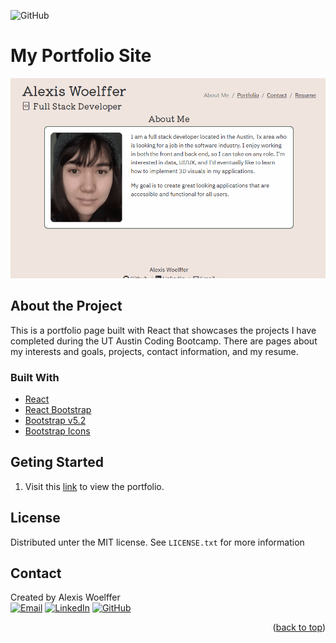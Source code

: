 <a id="readme-top"></a>
![GitHub](https://img.shields.io/github/license/awoelf/awoelf-portfolio)

# My Portfolio Site

![screen-gif](/assets/awoelf-portfolio.gif)

## About the Project

This is a portfolio page built with React that showcases the projects I have completed during the UT Austin Coding Bootcamp. There are pages about my interests and goals, projects, contact information, and my resume.


### Built With
* [React](https://reactjs.org/)
* [React Bootstrap](https://react-bootstrap.netlify.app/)
* [Bootstrap v5.2](https://getbootstrap.com/docs/5.2/getting-started/introduction/)
* [Bootstrap Icons](https://icons.getbootstrap.com/)

## Geting Started

1. Visit this [link](https://awoelf.github.io/awoelf-portfolio/) to view the portfolio.

## License

Distributed unter the MIT license. See `LICENSE.txt` for more information

## Contact
Created by Alexis Woelffer
<br>
[![Email][email-shield]][email-url]
[![LinkedIn][linkedin-shield]][linkedin-url]
[![GitHub][github-shield]][github-url]

<!-- Links and images -->

[linkedin-shield]: https://img.shields.io/badge/LinkedIn-alexis--w--dev-blue
[linkedin-url]: https://linkedin.com/in/alexis-w-dev
[github-shield]: https://img.shields.io/badge/GitHub-awoelf-blue
[github-url]: https://github.com/awoelf
[email-shield]: https://img.shields.io/badge/Email-awoelf%40outlook.com-blue
[email-url]: mailto:awoelf@outlook.com


<p align="right">(<a href="#readme-top">back to top</a>)</p>
